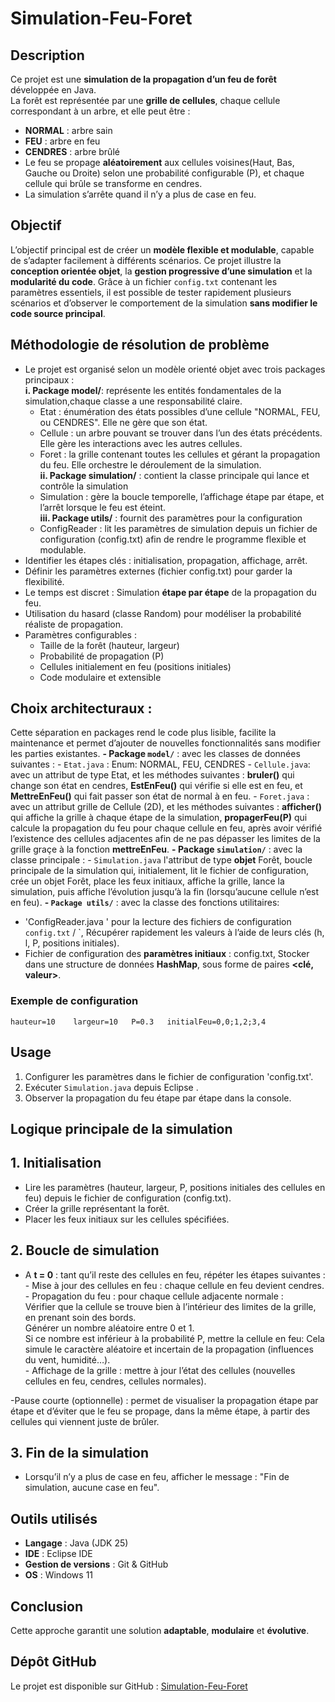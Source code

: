 # Simulation-Feu-Foret
## Description
Ce projet est une **simulation de la propagation d’un feu de forêt** développée en Java.  
La forêt est représentée par une **grille de cellules**, chaque cellule correspondant à un arbre, et elle peut être :
-  **NORMAL** : arbre sain  
- **FEU** : arbre en feu  
- **CENDRES** : arbre brûlé
- Le feu se propage **aléatoirement** aux cellules voisines(Haut, Bas, Gauche ou Droite) selon une probabilité configurable (P), et chaque cellule qui brûle se transforme en cendres.
- La simulation s’arrête quand il n’y a plus de case en feu.
## Objectif 
L’objectif principal est de créer un **modèle flexible et modulable**, capable de s’adapter facilement à différents scénarios. Ce projet illustre la **conception orientée objet**, la **gestion progressive d’une simulation** et la **modularité du code**.
Grâce à un fichier `config.txt` contenant les paramètres essentiels, il est possible de tester rapidement plusieurs scénarios et d’observer le comportement de la simulation **sans modifier le code source principal**.

## Méthodologie de résolution de problème
- Le projet est organisé selon un modèle orienté objet avec trois packages principaux : <br>
  **i. Package model/**: représente les entités fondamentales de la simulation,chaque classe a une responsabilité claire. <br>
     - Etat : énumération des états possibles d’une cellule "NORMAL, FEU, ou CENDRES". Elle ne gère que son état.<br>
     - Cellule : un arbre pouvant se trouver dans l’un des états précédents. Elle gère les interactions avec les autres cellules.<br>
     -  Foret : la grille contenant toutes les cellules et gérant la propagation du feu. Elle orchestre le déroulement de la simulation.<br>
 **ii. Package simulation/** : contient la classe principale qui lance et contrôle la simulation<br>
    - Simulation : gère la boucle temporelle, l’affichage étape par étape, et l’arrêt lorsque le feu est éteint.<br>
**iii. Package utils/** : fournit des paramètres  pour la configuration<br>
   - ConfigReader : lit les paramètres de simulation depuis un fichier de configuration (config.txt) afin de rendre le programme flexible et modulable.<br>
- Identifier les étapes clés : initialisation, propagation, affichage, arrêt.
- Définir les paramètres externes (fichier config.txt) pour garder la flexibilité.
- Le temps est discret : Simulation **étape par étape** de la propagation du feu.
- Utilisation du hasard (classe Random) pour modéliser la probabilité réaliste de propagation.
- Paramètres configurables :  
  - Taille de la forêt (hauteur, largeur)   
  - Probabilité de propagation  (P)
  - Cellules initialement en feu  (positions initiales)
  - Code modulaire et extensible
## Choix architecturaux : 
Cette séparation en packages rend le code plus lisible, facilite la maintenance et permet d’ajouter de nouvelles fonctionnalités sans modifier les parties existantes.
**- Package `model/`** : avec les classes de données suivantes :
    - `Etat.java` : Enum: NORMAL, FEU, CENDRES 
    - `Cellule.java`: avec un attribut  de type Etat, et les méthodes suivantes : **bruler()** qui change son état en cendres, **EstEnFeu()** qui vérifie si elle est en feu, et **MettreEnFeu()** qui fait passer son état de normal à en feu.
    - `Foret.java` : avec un attribut grille de Cellule (2D), et les méthodes suivantes : **afficher()** qui affiche la grille à chaque étape de la simulation, **propagerFeu(P)** qui calcule la propagation du feu pour chaque cellule en feu, après avoir vérifié l’existence des cellules adjacentes afin de ne pas dépasser les limites de la grille graçe à la fonction **mettreEnFeu**.
**- Package `simulation/`** : avec la classe principale :
     - `Simulation.java`  l'attribut de type **objet** Forêt, boucle principale de la simulation qui, initialement, lit le fichier de configuration, crée un objet Forêt, place les feux initiaux, affiche la grille, lance la simulation, puis affiche l’évolution jusqu’à la fin (lorsqu’aucune cellule n’est en feu).
**- `Package utils/`** : avec la classe des fonctions utilitaires: <br>
   - 'ConfigReader.java ' pour la lecture des fichiers de configuration  `config.txt` / `, Récupérer rapidement les valeurs à l’aide de leurs clés (h, l, P, positions initiales).
- Fichier de configuration des **paramètres initiaux** : config.txt, Stocker dans une structure de données **HashMap**, sous forme de paires **<clé, valeur>**.
 ### Exemple de configuration
`
hauteur=10   
largeur=10  
P=0.3  
initialFeu=0,0;1,2;3,4  
`
## Usage
1. Configurer les paramètres dans le fichier de configuration 'config.txt'.  
2. Exécuter `Simulation.java` depuis Eclipse .  
3. Observer la propagation du feu étape par étape dans la console.

## Logique principale de la simulation
## 1. Initialisation
- Lire les paramètres (hauteur, largeur, P, positions initiales des cellules en feu) depuis le fichier de configuration          (config.txt).
- Créer la grille représentant la forêt.
- Placer les feux initiaux sur les cellules spécifiées.
## 2. Boucle de simulation
- A **t = 0** : tant qu’il reste des cellules en feu, répéter les étapes suivantes : <br>
                - Mise à jour des cellules en feu : chaque cellule en feu devient cendres.<br>
                - Propagation du feu : pour chaque cellule adjacente normale :<br>
                    Vérifier que la cellule se trouve bien à l’intérieur des limites de la grille, en prenant soin des bords.<br>
                    Générer un nombre aléatoire entre 0 et 1.<br>
                    Si ce nombre est inférieur à la probabilité P, mettre la cellule en feu: Cela simule le caractère                             aléatoire et incertain de la propagation (influences du vent, humidité…).<br>
                - Affichage de la grille : mettre à jour l’état des cellules (nouvelles cellules en feu, cendres, cellules                               normales).<br>

-Pause courte (optionnelle) : permet de visualiser la propagation étape par étape et d’éviter que le feu se propage, dans la même étape, à partir des cellules qui viennent juste de brûler.<br>

## 3. Fin de la simulation
- Lorsqu’il n’y a plus de case en feu, afficher le message : "Fin de simulation, aucune case en feu".
## Outils utilisés
- **Langage** : Java (JDK 25)  
- **IDE** : Eclipse IDE  
- **Gestion de versions** : Git & GitHub  
- **OS** : Windows 11

## Conclusion
Cette approche garantit une solution **adaptable**, **modulaire** et **évolutive**.

## Dépôt GitHub
Le projet est disponible sur GitHub : [Simulation-Feu-Foret](https://github.com/Saki98-gif/Simulation-Feu-For-t)
